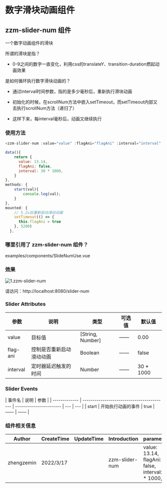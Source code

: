 
# 数字滑块动画组件

## zzm-slider-num 组件

一个数字动画组件的滑块

所谓的滑块是指？

* 0-9之间的数字一直变化，利用css的translateY、transition-duration燃起动画效果


是如何循环执行数字滑块动画的？

* 通过interval时间参数，指的是多少毫秒后，重新执行滑块动画

* 初始化的时候，在scrollNum方法中嵌入setTimeout，而setTimeout内部又去执行scrollNum方法（递归了）

* 这样下来，每interval毫秒后，动画又继续执行



### 使用方法

```javascript
<zzm-slider-num :value="value" :flagAni="flagAni" :interval="interval" @start="start" />

data(){
    return {
      value: 13.14,
      flagAni: false,
      interval: 30 * 1000,
    }
},
methods: {
    start(val){
        console.log(val);
    }
},
mounted: {
    // 5.2s后重新启动滑动动画
    setTimeout(() => {
      this.flagAni = true
    }, 5200)
  },
```

### 哪里引用了 zzm-slider-num 组件？

examples/components/SlideNumUse.vue

### 效果

![1.zzm-slider-num](https://gitee.com/zhengzem/graphic-bed/raw/master/img/20220317164651.gif)

请访问：http://localhost:8080/slider-num

### Slider Attributes

| 参数            | 说明                                        | 类型    | 可选值 | 默认值 |
| --------------- | ------------------------------------------- | ------- | ------ | ------ |
| value      | 目标值                                  | [String, Number]  | ——     | 0.00     |
| flag-ani      | 控制是否重新启动滑动动画                                  | Boolean  | ——     | false     |
| interval      | 定时器延迟触发的时间                                  | Number  | ——     | 30 * 1000     |


### Slider Events

| 事件名        | 说明                                       | 参数                    |
| ------------- | ------------------------------------------ | ----------------------- | --- | --- |
| start     | 开始执行动画的事件               | true      | ——  | ——  |


### 组件相关信息

| Author     | CreateTime | UpdateTime | Introduction | parameter                                                                                                                          |
| ---------- | ---------- | ---------- | ------------ | ---------------------------------------------------------------------------------------------------------------------------------- |
| zhengzemin | 2022/3/17  |            | zzm-slider-num  | value: 13.14, <br />flagAni: false, <br />interval: 3 * 1000,<br />  |
